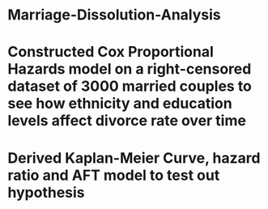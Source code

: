 # Marriage-Dissolution-Analysis

# Constructed Cox Proportional Hazards model on a right-censored dataset of 3000 married couples to see how ethnicity and education levels affect divorce rate over time

# Derived Kaplan-Meier Curve, hazard ratio and AFT model to test out hypothesis
